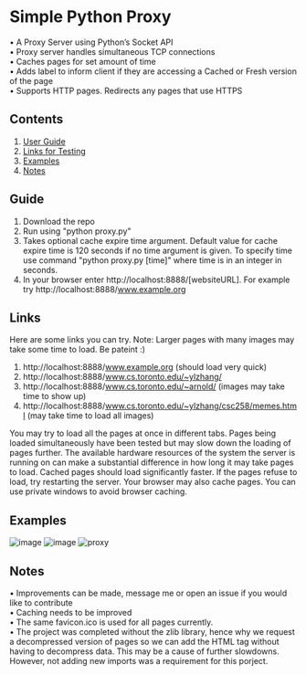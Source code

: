 # Simple Python Proxy
• A Proxy Server using Python’s Socket API  
• Proxy server handles simultaneous TCP connections  
• Caches pages for set amount of time  
• Adds label to inform client if they are accessing a Cached or Fresh version of the page <br>
• Supports HTTP pages. Redirects any pages that use HTTPS

## Contents
1. [User Guide](#Guide) 
2. [Links for Testing](#Links) 
3. [Examples](#Examples) 
4. [Notes](#Notes)


## Guide
1. Download the repo
2. Run using "python proxy.py"
4. Takes optional cache expire time argument. Default value for cache expire time is 120 seconds if no time argument is given. To specify time use command "python proxy.py [time]" where time is in an integer in seconds.
5. In your browser enter http://localhost:8888/[websiteURL]. For example try http://localhost:8888/www.example.org

## Links
Here are some links you can try. Note: Larger pages with many images may take some time to load. Be pateint :)
1. http://localhost:8888/www.example.org (should load very quick)
2. http://localhost:8888/www.cs.toronto.edu/~ylzhang/
3. http://localhost:8888/www.cs.toronto.edu/~arnold/ (images may take time to show up)
4. http://localhost:8888/www.cs.toronto.edu/~ylzhang/csc258/memes.html (may take time to load all images)

You may try to load all the pages at once in different tabs. Pages being loaded simultaneously have been tested but may slow down the loading of pages further. The available hardware resources of the system the server is running on can make a substantial difference in how long it may take pages to load. Cached pages should load significantly faster. If the pages refuse to load, try restarting the server. Your browser may also cache pages. You can use private windows to avoid browser caching.


## Examples
![image](https://user-images.githubusercontent.com/66569506/116111484-b0fa0000-a684-11eb-8ab4-acd6cf508164.png)
![image](https://user-images.githubusercontent.com/66569506/116111006-38933f00-a684-11eb-8342-f4b2a2511f51.png)
![proxy](https://user-images.githubusercontent.com/66569506/116785196-3fe09100-aa66-11eb-8588-d5d3fe287521.gif)


## Notes
• Improvements can be made, message me or open an issue if you would like to contribute <br>
• Caching needs to be improved <br>
• The same favicon.ico is used for all pages currently. <br>
• The project was completed without the zlib library, hence why we request a decompressed version of pages so we can add the HTML tag without having to decompress data. This may be a cause of further slowdowns. However, not adding new imports was a requirement for this porject. 




